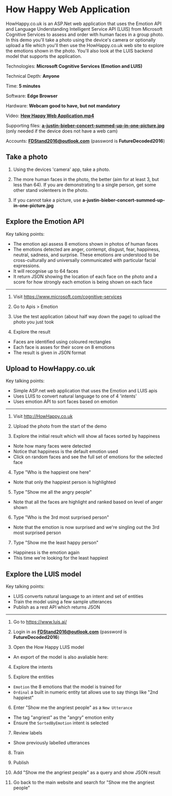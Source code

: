 # How Happy Web Application
HowHappy.co.uk is an ASP.Net web application that uses the Emotion API and Language Understanding Intelligent Service API (LUIS) from Microsoft Cognitive Services to assess and  order with human faces in a group photo. In this demo you'll take a photo using the device's camera or optionally upload a file which you'll then use the HowHappy.co.uk web site to explore the emotions shown in the photo. You'll also look at the LUIS backend model that supports the application.

Technologies: **Microsoft Cognitive Services (Emotion and LUIS)**

Technical Depth: **Anyone**

Time: **5 minutes**

Software: **Edge Browser**

Hardware: **Webcam good to have, but not mandatory**

Video: **[How Happy Web Application.mp4 ](https://github.com/dxuk/Future-Decoded-2016-Stand-Demos/blob/master/How%20Happy%20Web%20Application/How%20Happy%20Web%20Application.mp4)**
 
Supporting files: **[a-justin-bieber-concert-summed-up-in-one-picture.jpg](https://raw.githubusercontent.com/dxuk/Future-Decoded-2016-Stand-Demos/master/How%20Happy%20Web%20Application/a-justin-bieber-concert-summed-up-in-one-picture.jpg)** (only needed if the device does not have a web cam)

Accounts: **FDStand2016@outlook.com** (password is **FutureDecoded2016**)

## Take a photo
1. Using the devices 'camera' app, take a photo.

2. The more human faces in the photo, the better (aim for at least 3, but less than 64). If you are demonstrating to a single person, get some other stand volenteers in the photo.

3. If you cannot take a picture, use **a-justin-bieber-concert-summed-up-in-one-picture.jpg**

## Explore the Emotion API
Key talking points:
* The emotion api assess 8 emotions shown in photos of human faces
* The emotions detected are anger, contempt, disgust, fear, happiness, neutral, sadness, and surprise. These emotions are understood to be cross-culturally and universally communicated with particular facial expressions.
* It will recognise up to 64 faces
* It return JSON showing the location of each face on the photo and a score for how strongly each emotion is being shown on each face

---

1. Visit https://www.microsoft.com/cognitive-services

2. Go to Apis > Emotion

3. Use the test application (about half way down the page) to upload the photo you just took

4. Explore the result
  * Faces are identified using coloured rectangles
  * Each face is asses for their score on 8 emotions
  * The result is given in JSON format

## Upload to HowHappy.co.uk
Key talking points:
* Simple ASP.net web application that uses the Emotion and LUIS apis
* Uses LUIS to convert natural language to one of 4 'intents'
* Uses emotion API to sort faces based on emotion

---

1. Visit http://HowHappy.co.uk

2. Upload the photo from the start of the demo

3. Explore the initial result which will show all faces sorted by happiness
  * Note how many faces were detected
  * Notice that happiness is the default emotion used
  * Click on random faces and see the full set of emotions for the selected face

4. Type "Who is the happiest one here"
  * Note that only the happiest person is highlighted

5. Type "Show me all the angry people"
  * Note that all the faces are highlight and ranked based on level of anger shown

6. Type "Who is the 3rd most surprised person"
  * Note that the emotion is now surprised and we're singling out the 3rd most surprised person

7. Type "Show me the least happy person"
  * Happiness is the emotion again
  * This time we're looking for the least happiest

## Explore the LUIS model
Key talking points:
* LUIS converts natural language to an intent and set of entities
* Train the model using a few sample utterances
* Publish as a rest API which returns JSON

---

1. Go to https://www.luis.ai/

2. Login in as **FDStand2016@outlook.com** (password is **FutureDecoded2016**)

3. Open the How Happy LUIS model
  * An export of the model is also avaliable here: 

4. Explore the intents

5. Explore the entities
  * `Emotion` the 8 emotions that the model is trained for
  * `Ordinal` a built in numeric entity tat allows use to say things like "2nd happiest"

6. Enter "Show me the angriest people" as a `New Utterance`
  * The tag "angriest" as the "angry" emotion enity
  * Ensure the `SortedByEmotion` intent is selected

7. Review labels
  * Show previously labelled utterances

8. Train 

9. Publish

10. Add "Show me the angriest people" as a query and show JSON result

11. Go back to the main website and search for "Show me the angriest people"
